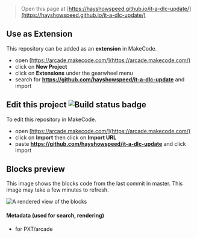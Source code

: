  


> Open this page at [https://hayshowspeed.github.io/it-a-dlc-update/](https://hayshowspeed.github.io/it-a-dlc-update/)

## Use as Extension

This repository can be added as an **extension** in MakeCode.

* open [https://arcade.makecode.com/](https://arcade.makecode.com/)
* click on **New Project**
* click on **Extensions** under the gearwheel menu
* search for **https://github.com/hayshowspeed/it-a-dlc-update** and import

## Edit this project ![Build status badge](https://github.com/hayshowspeed/it-a-dlc-update/workflows/MakeCode/badge.svg)

To edit this repository in MakeCode.

* open [https://arcade.makecode.com/](https://arcade.makecode.com/)
* click on **Import** then click on **Import URL**
* paste **https://github.com/hayshowspeed/it-a-dlc-update** and click import

## Blocks preview

This image shows the blocks code from the last commit in master.
This image may take a few minutes to refresh.

![A rendered view of the blocks](https://github.com/hayshowspeed/it-a-dlc-update/raw/master/.github/makecode/blocks.png)

#### Metadata (used for search, rendering)

* for PXT/arcade
<script src="https://makecode.com/gh-pages-embed.js"></script><script>makeCodeRender("{{ site.makecode.home_url }}", "{{ site.github.owner_name }}/{{ site.github.repository_name }}");</script>
